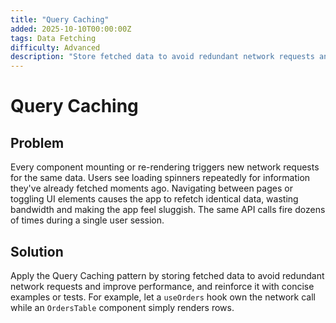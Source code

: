```yaml
---
title: "Query Caching"
added: 2025-10-10T00:00:00Z
tags: Data Fetching
difficulty: Advanced
description: "Store fetched data to avoid redundant network requests and improve performance."
---
```

# Query Caching

## Problem

Every component mounting or re-rendering triggers new network requests for the same data. Users see loading spinners repeatedly for information they've already fetched moments ago. Navigating between pages or toggling UI elements causes the app to refetch identical data, wasting bandwidth and making the app feel sluggish. The same API calls fire dozens of times during a single user session.

## Solution

Apply the Query Caching pattern by storing fetched data to avoid redundant network requests and improve performance, and reinforce it with concise examples or tests. For example, let a `useOrders` hook own the network call while an `OrdersTable` component simply renders rows.
